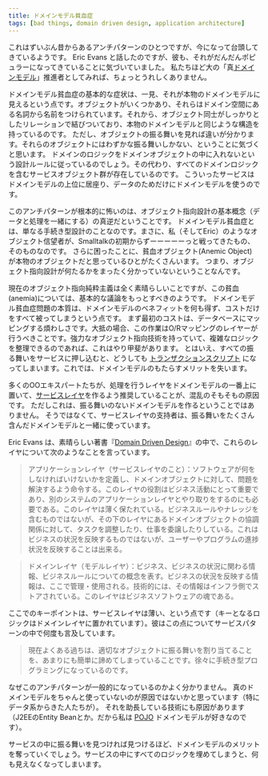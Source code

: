 ```yaml
---
title: ドメインモデル貧血症
tags: [bad things, domain driven design, application architecture]
---
```


これはずいぶん昔からあるアンチパターンのひとつですが、今になって台頭してきているようです。
Eric Evans と話したのですが、彼も、それがだんだんポピュラーになってきていることに気づいていました。
私たちほど大の「真[ドメインモデル](https://martinfowler.com/eaaCatalog/domainModel.html)」推進者としてみれば、ちょっとうれしくありません。

ドメインモデル貧血症の基本的な症状は、一見、それが本物のドメインモデルに見えるという点です。オブジェクトがいくつかあり、それらはドメイン空間にある名詞から名前をつけられています。それから、オブジェクト同士がしっかりとしたリレーションで結びついており、本物のドメインモデルと同じような構造を持っているのです。
ただし、オブジェクトの振る舞いを見れば違いが分かります。それらのオブジェクトにはわずかな振る舞いしかない、ということに気づくと思います。
ドメインのロジックをドメインオブジェクトの中に入れないという設計ルールに従っているのでしょう。その代わり、すべてのドメインロジックを含むサービスオブジェクト群が存在しているのです。
こういったサービスはドメインモデルの上位に居座り、データのためだけにドメインモデルを使うのです。

このアンチパターンが根本的に怖いのは、オブジェクト指向設計の基本概念（データと処理を一緒にする）の真逆だということです。
ドメインモデル貧血症とは、単なる手続き型設計のことなのです。まさに、私（そしてEric）のようなオブジェクト信望者が、Smalltalkの初期からずーーーーーっと戦ってきたもの、そのものなのです。
さらに困ったことに、貧血オブジェクト(Anemic Object) が本物のオブジェクトだと思っているひとがたくさんいます。
つまり、オブジェクト指向設計が何たるかをまったく分かっていないということなんです。

現在のオブジェクト指向純粋主義は全く素晴らしいことですが、この貧血(anemia)については、基本的な議論をもっとすべきのようです。
ドメインモデル貧血症問題の本質は、ドメインモデルのベネフィットを何も得ず、コストだけをすべて被ってしまうという点です。
まず最初のコストは、データベースにマッピングする煩わしさです。大抵の場合、この作業はO/Rマッピングのレイヤーが行うべきことです。強力なオブジェクト指向技術を持っていて、複雑なロジックを整理できるのであれば、これはやり甲斐があります。
とはいえ、すべての振る舞いをサービスに押し込むと、どうしても [トランザクションスクリプト](https://martinfowler.com/eaaCatalog/transactionScript.html) になってしまいます。これでは、ドメインモデルのもたらすメリットを失います。

多くのOOエキスパートたちが、処理を行うレイヤをドメインモデルの一番上に置いて、[サービスレイヤ](https://martinfowler.com/eaaCatalog/serviceLayer.html)を作るよう推奨していることが、混乱のそもそもの原因です。
ただしこれは、振る舞いのないドメインモデルを作るということではありません。
そうではなくて、サービスレイヤの支持者は、振る舞いをたくさん含んだドメインモデルと一緒に使っています。

Eric Evans は、素晴らしい著書『[Domain Driven Design](http://domaindrivendesign.org/book/)』の中で、これらのレイヤについて次のようなことを言っています。

> アプリケーションレイヤ（サービスレイヤのこと）：ソフトウェアが何をしなければいけないかを定義し、ドメインオブジェクトに対して、問題を解決するよう命令する。このレイヤの役割はビジネス活動にとって重要であり、別のシステムのアプリケーションレイヤとやり取りをするのにも必要である。このレイヤは薄く保たれている。ビジネスルールやナレッジを含むものではないが、その下のレイヤにあるドメインオブジェクトの協調関係に対して、タスクを調整したり、仕事を委譲したりしている。これはビジネスの状況を反映するものではないが、ユーザーやプログラムの進捗状況を反映することは出来る。

> ドメインレイヤ（モデルレイヤ）：ビジネス、ビジネスの状況に関わる情報、ビジネスルールについての概念を表す。ビジネスの状況を反映する情報は、ここで管理・使用される。技術的には、その情報はインフラ側でストアされている。このレイヤはビジネスソフトウェアの魂である。

ここでのキーポイントは、サービスレイヤは薄い、という点です（キーとなるロジックはドメインレイヤに置かれています）。彼はこの点についてサービスパターンの中で何度も言及しています。

> 現在よくある過ちは、適切なオブジェクトに振る舞いを割り当てることを、あまりにも簡単に諦めてしまっていることです。徐々に手続き型プログラミングになっているのです。

なぜこのアンチパターンが一般的になっているのかよく分かりません。
真のドメインモデルをちゃんと使っていないのが原因ではないかと思っています（特にデータ系からきた人たちが）。
それを助長している技術にも原因があります（J2EEのEntity Beanとか。だから私は [POJO](/POJO) ドメインモデルが好きなのです）。

サービスの中に振る舞いを見つければ見つけるほど、ドメインモデルのメリットを奪っていくでしょう。サービスの中にすべてのロジックを埋めてしまうと、何も見えなくなってしまいます。
